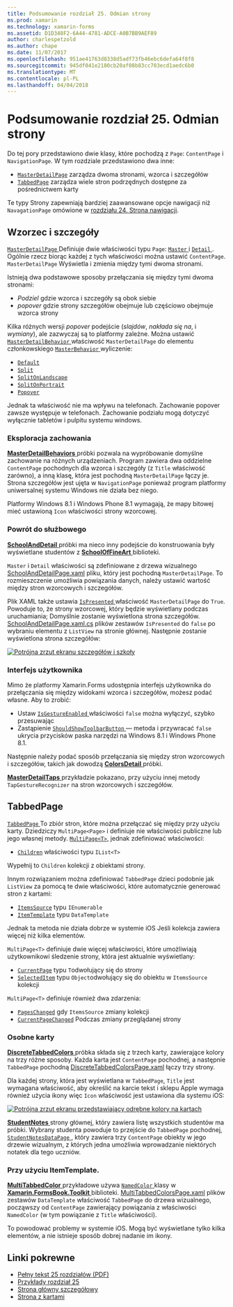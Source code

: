 ```yaml
---
title: Podsumowanie rozdział 25. Odmian strony
ms.prod: xamarin
ms.technology: xamarin-forms
ms.assetid: D1D348F2-6A44-4781-ADCE-A0B7BB9AEF89
author: charlespetzold
ms.author: chape
ms.date: 11/07/2017
ms.openlocfilehash: 951ae41763d8338d5adf73fb46ebc6defa64f8f8
ms.sourcegitcommit: 945df041e2180cb20af08b83cc703ecd1aedc6b0
ms.translationtype: MT
ms.contentlocale: pl-PL
ms.lasthandoff: 04/04/2018
---
```

# <a name="summary-of-chapter-25-page-varieties"></a>Podsumowanie rozdział 25. Odmian strony

Do tej pory przedstawiono dwie klasy, które pochodzą z `Page`: `ContentPage` i `NavigationPage`. W tym rozdziale przedstawiono dwa inne:

- [`MasterDetailPage`](https://developer.xamarin.com/api/type/Xamarin.Forms.MasterDetailPage/) zarządza dwoma stronami, wzorca i szczegółów
- [`TabbedPage`](https://developer.xamarin.com/api/type/Xamarin.Forms.TabbedPage/) zarządza wiele stron podrzędnych dostępne za pośrednictwem karty

Te typy Strony zapewniają bardziej zaawansowane opcje nawigacji niż `NavagationPage` omówione w [rozdziału 24. Strona nawigacji](~/xamarin-forms/creating-mobile-apps-xamarin-forms/summaries/chapter24.md).

## <a name="master-and-detail"></a>Wzorzec i szczegóły

[ `MasterDetailPage` ](https://developer.xamarin.com/api/type/Xamarin.Forms.MasterDetailPage/) Definiuje dwie właściwości typu `Page`: [ `Master` ](https://developer.xamarin.com/api/property/Xamarin.Forms.MasterDetailPage.Master/) i [ `Detail` ](https://developer.xamarin.com/api/property/Xamarin.Forms.MasterDetailPage.Detail/). Ogólnie rzecz biorąc każdej z tych właściwości można ustawić `ContentPage`. `MasterDetailPage` Wyświetla i zmienia między tymi dwoma stronami.

Istnieją dwa podstawowe sposoby przełączania się między tymi dwoma stronami:

- *Podziel* gdzie wzorca i szczegóły są obok siebie
- *popover* gdzie strony szczegółów obejmuje lub częściowo obejmuje wzorca strony

Kilka różnych wersji *popover* podejście (*slajdów*, *nakłada się na*, i *wymiany*), ale zazwyczaj są to platformy zależne. Można ustawić [ `MasterDetailBehavior` ](https://developer.xamarin.com/api/property/Xamarin.Forms.MasterDetailPage.MasterBehavior/) właściwość `MasterDetailPage` do elementu członkowskiego [ `MasterBehavior` ](https://developer.xamarin.com/api/type/Xamarin.Forms.MasterBehavior/) wyliczenie:

- [`Default`](https://developer.xamarin.com/api/field/Xamarin.Forms.MasterBehavior.Default/)
- [`Split`](https://developer.xamarin.com/api/field/Xamarin.Forms.MasterBehavior.Split/)
- [`SplitOnLandscape`](https://developer.xamarin.com/api/field/Xamarin.Forms.MasterBehavior.SplitOnLandscape/)
- [`SplitOnPortrait`](https://developer.xamarin.com/api/field/Xamarin.Forms.MasterBehavior.SplitOnPortrait/)
- [`Popover`](https://developer.xamarin.com/api/field/Xamarin.Forms.MasterBehavior.Popover/)

Jednak ta właściwość nie ma wpływu na telefonach. Zachowanie popover zawsze występuje w telefonach. Zachowanie podziału mogą dotyczyć wyłącznie tabletów i pulpitu systemu windows.

### <a name="exploring-the-behaviors"></a>Eksploracja zachowania

[ **MasterDetailBehaviors** ](https://github.com/xamarin/xamarin-forms-book-samples/tree/master/Chapter25/MasterDetailBehaviors) próbki pozwala na wypróbowanie domyślne zachowanie na różnych urządzeniach. Program zawiera dwa oddzielne `ContentPage` pochodnych dla wzorca i szczegóły (z `Title` właściwość zarówno), a inną klasę, która jest pochodną `MasterDetailPage` łączy je. Strona szczegółów jest ujęta w `NavigationPage` ponieważ program platformy uniwersalnej systemu Windows nie działa bez niego.

Platformy Windows 8.1 i Windows Phone 8.1 wymagają, że mapy bitowej mieć ustawioną `Icon` właściwości strony wzorcowej.

### <a name="back-to-school"></a>Powrót do służbowego

[ **SchoolAndDetail** ](https://github.com/xamarin/xamarin-forms-book-samples/tree/master/Chapter25/SchoolAndDetail) próbki ma nieco inny podejście do konstruowania były wyświetlane studentów z [ **SchoolOfFineArt** ](https://github.com/xamarin/xamarin-forms-book-samples/tree/master/Libraries/SchoolOfFineArt) biblioteki.

`Master` i `Detail` właściwości są zdefiniowane z drzewa wizualnego [SchoolAndDetailPage.xaml](https://github.com/xamarin/xamarin-forms-book-samples/blob/master/Chapter25/SchoolAndDetail/SchoolAndDetail/SchoolAndDetail/SchoolAndDetailPage.xaml) pliku, który jest pochodną `MasterDetailPage`. To rozmieszczenie umożliwia powiązania danych, należy ustawić wartość między stron wzorcowych i szczegółów.

Plik XAML także ustawia [ `IsPresented` ](https://developer.xamarin.com/api/property/Xamarin.Forms.MasterDetailPage.IsPresented/) właściwość `MasterDetailPage` do `True`. Powoduje to, że strony wzorcowej, który będzie wyświetlany podczas uruchamiania; Domyślnie zostanie wyświetlona strona szczegółów. [SchoolAndDetailPage.xaml.cs](https://github.com/xamarin/xamarin-forms-book-samples/blob/master/Chapter25/SchoolAndDetail/SchoolAndDetail/SchoolAndDetail/SchoolAndDetailPage.xaml.cs) plików zestawów `IsPresented` do `false` po wybraniu elementu z `ListView` na stronie głównej. Następnie zostanie wyświetlona strona szczegółów:

[![Potrójna zrzut ekranu szczegółów i szkoły](images/ch25fg09-small.png "strony szczegółów z MasterDetailPage")](images/ch25fg09-large.png#lightbox "strony szczegółów z MasterDetailPage")

### <a name="your-own-user-interface"></a>Interfejs użytkownika

Mimo że platformy Xamarin.Forms udostępnia interfejs użytkownika do przełączania się między widokami wzorca i szczegółów, możesz podać własne. Aby to zrobić:

- Ustaw [ `IsGestureEnabled` ](https://developer.xamarin.com/api/property/Xamarin.Forms.MasterDetailPage.IsGestureEnabled/) właściwości `false` można wyłączyć, szybko przesuwając
- Zastąpienie [ `ShouldShowToolbarButton` ](https://developer.xamarin.com/api/member/Xamarin.Forms.MasterDetailPage.ShouldShowToolbarButton()/) — metoda i przywracać `false` ukrycia przycisków paska narzędzi na Windows 8.1 i Windows Phone 8.1.

Następnie należy podać sposób przełączania się między stron wzorcowych i szczegółów, takich jak dowodzą [ **ColorsDetail** ](https://github.com/xamarin/xamarin-forms-book-samples/tree/master/Chapter25/ColorsDetails) próbki.

[ **MasterDetailTaps** ](https://github.com/xamarin/xamarin-forms-book-samples/tree/master/Chapter25/MasterDetailTaps) przykładzie pokazano, przy użyciu innej metody `TapGestureRecognizer` na stron wzorcowych i szczegółów.

## <a name="tabbedpage"></a>TabbedPage

[ `TabbedPage` ](https://developer.xamarin.com/api/type/Xamarin.Forms.TabbedPage/) To zbiór stron, które można przełączać się między przy użyciu karty. Dziedziczy `MultiPage<Page>` i definiuje nie właściwości publiczne lub jego własnej metody. [`MultiPage<T>`](https://developer.xamarin.com/api/type/Xamarin.Forms.MultiPage%3CT%3E/), jednak zdefiniować właściwości:

- [`Children`](https://developer.xamarin.com/api/property/Xamarin.Forms.MultiPage%3CT%3E.Children/) właściwości typu `IList<T>`

Wypełnij to `Children` kolekcji z obiektami strony.

Innym rozwiązaniem można zdefiniować `TabbedPage` dzieci podobnie jak `ListView` za pomocą te dwie właściwości, które automatycznie generować stron z kartami:

- [`ItemsSource`](https://developer.xamarin.com/api/property/Xamarin.Forms.MultiPage%3CT%3E.ItemsSource/) typu `IEnumerable`
- [`ItemTemplate`](https://developer.xamarin.com/api/property/Xamarin.Forms.MultiPage%3CT%3E.ItemTemplate/) typu `DataTemplate`

Jednak ta metoda nie działa dobrze w systemie iOS Jeśli kolekcja zawiera więcej niż kilka elementów.

`MultiPage<T>` definiuje dwie więcej właściwości, które umożliwiają użytkownikowi śledzenie strony, która jest aktualnie wyświetlany:

- [`CurrentPage`](https://developer.xamarin.com/api/property/Xamarin.Forms.MultiPage%3CT%3E.CurrentPage/) typu `T`odwołujący się do strony
- [`SelectedItem`](https://developer.xamarin.com/api/property/Xamarin.Forms.MultiPage%3CT%3E.SelectedItem/) typu `Object`odwołujący się do obiektu w `ItemsSource` kolekcji

`MultiPage<T>` definiuje również dwa zdarzenia:

- [`PagesChanged`](https://developer.xamarin.com/api/event/Xamarin.Forms.MultiPage%3CT%3E.PagesChanged/) gdy `ItemsSource` zmiany kolekcji
- [`CurrentPageChanged`](https://developer.xamarin.com/api/event/Xamarin.Forms.MultiPage%3CT%3E.CurrentPageChanged/) Podczas zmiany przeglądanej strony

### <a name="discrete-tab-pages"></a>Osobne karty

[ **DiscreteTabbedColors** ](https://github.com/xamarin/xamarin-forms-book-samples/tree/master/Chapter25/DiscreteTabbedColors) próbka składa się z trzech karty, zawierające kolory na trzy różne sposoby. Każda karta jest `ContentPage` pochodnej, a następnie `TabbedPage` pochodną [DiscreteTabbedColorsPage.xaml](https://github.com/xamarin/xamarin-forms-book-samples/blob/master/Chapter25/DiscreteTabbedColors/DiscreteTabbedColors/DiscreteTabbedColors/DiscreteTabbedColorsPage.xaml) łączy trzy strony.

Dla każdej strony, która jest wyświetlana w `TabbedPage`, `Title` jest wymagana właściwość, aby określić na karcie tekst i sklepu Apple wymaga również użycia ikony więc `Icon` właściwość jest ustawiona dla systemu iOS:

[![Potrójna zrzut ekranu przedstawiający odrębne kolory na kartach](images/ch25fg13-small.png "TabbedPage")](images/ch25fg13-large.png#lightbox "TabbedPage")

[ **StudentNotes** ](https://github.com/xamarin/xamarin-forms-book-samples/tree/master/Chapter25/StudentNotes) strony głównej, który zawiera listę wszystkich studentów ma próbki. Wybrany studenta powoduje to przejście do `TabbedPage` pochodnej, [ `StudentNotesDataPage` ](https://github.com/xamarin/xamarin-forms-book-samples/blob/master/Chapter25/StudentNotes/StudentNotes/StudentNotes/StudentNotesDataPage.xaml), który zawiera trzy `ContentPage` obiekty w jego drzewie wizualnym, z których jedna umożliwia wprowadzanie niektórych notatek dla tego uczniów.

### <a name="using-an-itemtemplate"></a>Przy użyciu ItemTemplate.

[ **MultiTabbedColor** ](https://github.com/xamarin/xamarin-forms-book-samples/tree/master/Chapter25/MultiTabbedColors) przykładowe używa [ `NamedColor` ](https://github.com/xamarin/xamarin-forms-book-samples/blob/master/Libraries/Xamarin.FormsBook.Toolkit/Xamarin.FormsBook.Toolkit/NamedColor.cs) klasy w [ **Xamarin.FormsBook.Toolkit** ](https://github.com/xamarin/xamarin-forms-book-samples/tree/master/Libraries/Xamarin.FormsBook.Toolkit) biblioteki. [MultiTabbedColorsPage.xaml](https://github.com/xamarin/xamarin-forms-book-samples/blob/master/Chapter25/MultiTabbedColors/MultiTabbedColors/MultiTabbedColors/MultiTabbedColorsPage.xaml) plików zestawów `DataTemplate` właściwość `TabbedPage` do drzewa wizualnego, począwszy od `ContentPage` zawierający powiązania z właściwości `NamedColor` (w tym powiązanie z `Title` właściwości).

To powodować problemy w systemie iOS. Mogą być wyświetlane tylko kilka elementów, a nie istnieje sposób dobrej nadanie im ikony.



## <a name="related-links"></a>Linki pokrewne

- [Pełny tekst 25 rozdziałów (PDF)](https://download.xamarin.com/developer/xamarin-forms-book/XamarinFormsBook-Ch25-Apr2016.pdf)
- [Przykłady rozdział 25](https://github.com/xamarin/xamarin-forms-book-samples/tree/master/Chapter25)
- [Strona główny szczegółowy](~/xamarin-forms/app-fundamentals/navigation/master-detail-page.md)
- [Strona z kartami](~/xamarin-forms/app-fundamentals/navigation/tabbed-page.md)
